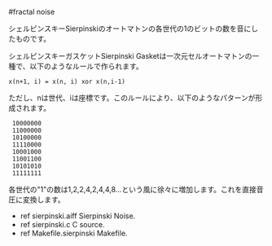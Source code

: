 #fractal noise

シェルピンスキーSierpinskiのオートマトンの各世代の1のビットの数を音にしたものです。

シェルピンスキーガスケットSierpinski Gasketは一次元セルオートマトンの一種で、以下のようなルールで作られます。
```
x(n+1, i) = x(n, i) xor x(n,i-1)
```
ただし、nは世代、iは座標です。このルールにより、以下のようなパターンが形成されます。
```
 10000000
 11000000
 10100000
 11110000
 10001000
 11001100
 10101010
 11111111
```
各世代の"1"の数は1,2,2,4,2,4,4,8...という風に徐々に増加します。これを直接音圧に変換します。

* ref sierpinski.aiff Sierpinski Noise.
* ref sierpinski.c C source.
* ref Makefile.sierpinski Makefile.

